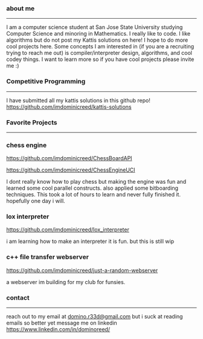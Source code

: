 ### about me
---
I am a computer science student at San Jose State University studying Computer Science and minoring in Mathematics. I really like to code. I like algorithms but do not post my Kattis solutions on here! I hope to do more cool projects here. Some concepts I am interested in (if you are a recruiting trying to reach me out) is compiler/interpreter design, algorithms, and cool codey things. I want to learn more so if you have cool projects please invite me :) 

### Competitive Programming
----
I have submitted all my kattis solutions in this github repo!
https://github.com/imdominicreed/kattis-solutions


### Favorite Projects
----
### chess engine
https://github.com/imdominicreed/ChessBoardAPI

https://github.com/imdominicreed/ChessEngineUCI

I dont really know how to play chess but making the engine was fun and learned some cool parallel constructs. also applied some bitboarding techniques. This took a lot of hours to learn and never fully finished it. hopefully one day i will.

### lox interpreter

https://github.com/imdominicreed/lox_interpreter

i am learning how to make an interpreter it is fun. but this is still wip

### c++ file transfer webserver

https://github.com/imdominicreed/just-a-random-webserver

a webserver im building for my club for funsies.

### contact
---
reach out to my email at domino.r33d@gmail.com but i suck at reading emails so better yet message me on linkedin
https://www.linkedin.com/in/dominoreed/

